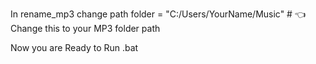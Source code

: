 In rename_mp3 change path
folder = "C:/Users/YourName/Music"  # 👈 Change this to your MP3 folder path

Now you are Ready to Run .bat
